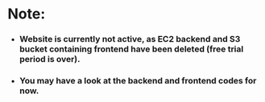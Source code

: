 # Note: 
- ### Website is currently not active, as EC2 backend and S3 bucket containing frontend have been deleted (free trial period is over).
- ### You may have a look at the backend and frontend codes for now.
